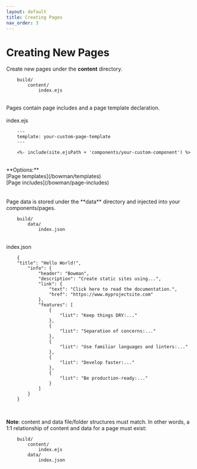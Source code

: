```yaml
---
layout: default
title: Creating Pages
nav_order: 3
---
```


# Creating New Pages

Create new pages under the **content** directory.
            
        build/
            content/
                index.ejs
            
<br>
Pages contain page includes and a page template declaration.
<br>
<br>
index.ejs

        ---
        template: your-custom-page-template
        ---

        <%- include(site.ejsPath + 'components/your-custom-component') %>

<br>
**Options:**
<br>
[Page templates](/bowman/templates)
<br>
[Page includes](/bowman/page-includes)
<br>
<br>
<br>
Page data is stored under the **data** directory and injected into your components/pages.
<br>
            
        build/
            data/
                index.json
       
<br>
index.json

        { 
        "title": "Hello World!",
            "info": {
                "header": "Bowman",
                "description": "Create static sites using...",
                "link": {
                    "text": "Click here to read the documentation.",
                    "href": "https://www.myprojectsite.com"
                },
                "features": [
                    {
                        "list": "Keep things DRY:..."
                    },
                    {
                        "list": "Separation of concerns:..."
                    },
                    {
                        "list": "Use familiar languages and linters:..."
                    },
                    {
                        "list": "Develop faster:..."
                    },
                    {
                        "list": "Be production-ready:..."
                    }
                ]
            }
        }

<br>

**Note**: content and data file/folder structures must match. In other words, a 1:1 relationship of content and data for a page must exist:

        build/
            content/
                index.ejs
            data/
                index.json